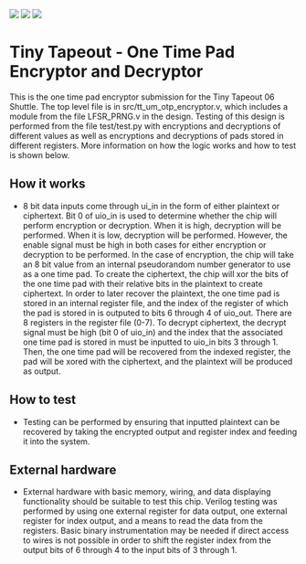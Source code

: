 ![](../../workflows/gds/badge.svg) ![](../../workflows/docs/badge.svg) ![](../../workflows/test/badge.svg)

# Tiny Tapeout - One Time Pad Encryptor and Decryptor

This is the one time pad encryptor submission for the Tiny Tapeout 06 Shuttle. The top level file is in src/tt_um_otp_encryptor.v, which includes a module from the file LFSR_PRNG.v in the design. Testing of this design is performed from the file test/test.py with encryptions and decryptions of different values as well as encryptions and decryptions of pads stored in different registers. More information on how the logic works and how to test is shown below.

## How it works

- 8 bit data inputs come through ui_in in the form of either plaintext or ciphertext. Bit 0 of uio_in is used to determine whether the chip will perform encryption or decryption. When it is high, decryption will be performed. When it is low, decryption will be performed. However, the enable signal must be high in both cases for either encryption or decryption to be performed. In the case of encryption, the chip will take an 8 bit value from an internal pseudorandom number generator to use as a one time pad. To create the ciphertext, the chip will xor the bits of the one time pad with their relative bits in the plaintext to create ciphertext. In order to later recover the plaintext, the one time pad is stored in an internal register file, and the index of the register of which the pad is stored in is outputed to bits 6 through 4 of uio_out. There are 8 registers in the register file (0-7). To decrypt ciphertext, the decrypt signal must be high (bit 0 of uio_in) and the index that the associated one time pad is stored in must be inputted to uio_in bits 3 through 1. Then, the one time pad will be recovered from the indexed register, the pad will be xored with the ciphertext, and the plaintext will be produced as output.

## How to test

- Testing can be performed by ensuring that inputted plaintext can be recovered by taking the encrypted output and register index and feeding it into the system.

## External hardware

- External hardware with basic memory, wiring, and data displaying functionality should be suitable to test this chip. Verilog testing was performed by using one external register for data output, one external register for index output, and a means to read the data from the registers. Basic binary instrumentation may be needed if direct access to wires is not possible in order to shift the register index from the output bits of 6 through 4 to the input bits of 3 through 1.

